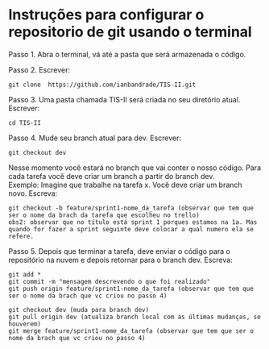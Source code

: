 # Instruções para configurar o repositorio de git usando o terminal

Passo 1. Abra o terminal, vá até a pasta que será armazenada o código.

Passo 2. Escrever:
```
git clone  https://github.com/ianbandrade/TIS-II.git
```

Passo 3. Uma pasta chamada TIS-II será criada no seu diretório atual.
Escrever:
```
cd TIS-II
```

Passo 4. Mude seu branch atual para dev.
Escrever:
```
git checkout dev
```

Nesse momento você estará no branch que vai conter o nosso código. Para cada tarefa você deve criar um branch a partir do branch dev.  
Exemplo: Imagine que trabalhe na tarefa x. Você deve criar um branch novo.
Escreva:  
```
git checkout -b feature/sprint1-nome_da_tarefa (observar que tem que ser o nome da brach da tarefa que escolheu no trello)
obs2: observar que no título está sprint 1 porques estamos na 1a. Mas quando for fazer a sprint seguinte deve colocar a qual numero ela se refere.
```

Passo 5. Depois que terminar a tarefa, deve enviar o código para o repositório na nuvem e depois retornar para o branch dev.
Escreva:
```
git add *
git commit -m "mensagem descrevendo o que foi realizado"
git push origin feature/sprint1-nome_da_tarefa (observar que tem que ser o nome da brach que vc criou no passo 4)
```

```
git checkout dev (muda para branch dev)
git pull origin dev (atualiza branch local com as últimas mudanças, se houverem)
git merge feature/sprint1-nome_da_tarefa (observar que tem que ser o nome da brach que vc criou no passo 4)
```